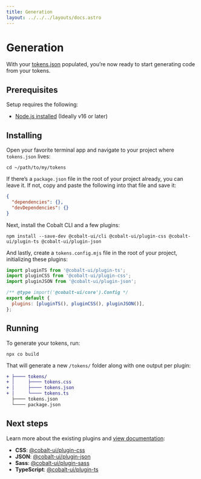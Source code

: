 ```yaml
---
title: Generation
layout: ../../../layouts/docs.astro
---
```


# Generation

With your [tokens.json] populated, you’re now ready to start generating code from your tokens.

## Prerequisites

Setup requires the following:

- [Node.js installed](https://nodejs.org) (Ideally v16 or later)

## Installing

Open your favorite terminal app and navigate to your project where `tokens.json` lives:

```
cd ~/path/to/my/tokens
```

If there’s a `package.json` file in the root of your project already, you can leave it. If not, copy and paste the following into that file and save it:

```json
{
  "dependencies": {},
  "devDependencies": {}
}
```

Next, install the Cobalt CLI and a few plugins:

```
npm install --save-dev @cobalt-ui/cli @cobalt-ui/plugin-css @cobalt-ui/plugin-ts @cobalt-ui/plugin-json
```

And lastly, create a `tokens.config.mjs` file in the root of your project, initializing these plugins:

```js
import pluginTS from '@cobalt-ui/plugin-ts';
import pluginCSS from '@cobalt-ui/plugin-css';
import pluginJSON from '@cobalt-ui/plugin-json';

/** @type import('@cobalt-ui/core').Config */
export default {
  plugins: [pluginTS(), pluginCSS(), pluginJSON()],
};
```

## Running

To generate your tokens, run:

```
npx co build
```

That will generate a new `/tokens/` folder along with one output per plugin:

```diff
+ ├──── tokens/
+ │     ├──── tokens.css
+ │     ├──── tokens.json
+ │     └──── tokens.ts
  ├──── tokens.json
  └──── package.json
```

## Next steps

Learn more about the existing plugins and [view documentation][plugins]:

- **CSS**: [@cobalt-ui/plugin-css][plugin-css]
- **JSON**: [@cobalt-ui/plugin-json][plugin-json]
- **Sass**: [@cobalt-ui/plugin-sass][plugin-sass]
- **TypeScript**: [@cobalt-ui/plugin-ts][plugin-ts]

[tokens.json]: /docs/getting/started
[plugins]: /docs/plugins
[plugin-css]: /docs/plugins/css
[plugin-json]: /docs/plugins/json
[plugin-sass]: /docs/plugins/sass
[plugin-ts]: /docs/plugins/ts
